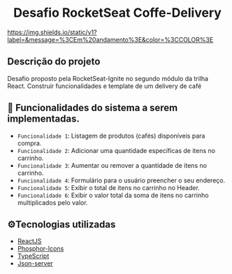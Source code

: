 
<h1 align="center"> Desafio RocketSeat Coffe-Delivery </h1>

https://img.shields.io/static/v1?label=&message=%3CEm%20andamento%3E&color=%3CCOLOR%3E

<h2>Descrição do projeto</h2>

Desafio proposto pela RocketSeat-Ignite no segundo módulo da trilha React. Construir funcionalidades e template de um delivery de café

## :hammer: Funcionalidades do sistema a serem implementadas.

- `Funcionalidade 1`: Listagem de produtos (cafés) disponíveis para compra.
- `Funcionalidade 2`: Adicionar uma quantidade específicas de itens no carrinho.
- `Funcionalidade 3`: Aumentar ou remover a quantidade de itens no carrinho.
- `Funcionalidade 4`: Formulário para o usuário preencher o seu endereço.
- `Funcionalidade 5`: Exibir o total de itens no carrinho no Header.
- `Funcionalidade 6`: Exibir o valor total da soma de itens no carrinho multiplicados pelo valor.

<h2>⚙️Tecnologias utilizadas</h2>

* [ReactJS](https://reactjs.org/)
* [Phosphor-Icons](https://phosphoricons.com/)
* [TypeScript](https://www.typescriptlang.org/)
* [Json-server]([https://michalsnik.github.io/aos](https://www.npmjs.com/package/json-server))


